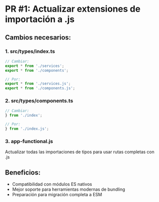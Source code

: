 # PR #1: Actualizar extensiones de importación a .js

## Cambios necesarios:

### 1. src/types/index.ts
```typescript
// Cambiar:
export * from './services';
export * from './components';

// Por:
export * from './services.js';
export * from './components.js';
```

### 2. src/types/components.ts
```typescript
// Cambiar:
} from './index';

// Por:
} from './index.js';
```

### 3. app-functional.js
Actualizar todas las importaciones de tipos para usar rutas completas con .js

## Beneficios:
- Compatibilidad con módulos ES nativos
- Mejor soporte para herramientas modernas de bundling
- Preparación para migración completa a ESM